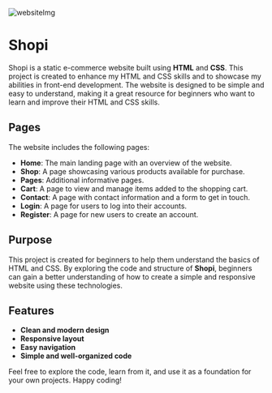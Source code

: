 ![websiteImg](https://github.com/user-attachments/assets/167482c9-0980-4ac8-a6ec-e6ca218b391d)

# **Shopi**

Shopi is a static e-commerce website built using **HTML** and **CSS**. This project is created to enhance my HTML and CSS skills and to showcase my abilities in front-end development. The website is designed to be simple and easy to understand, making it a great resource for beginners who want to learn and improve their HTML and CSS skills.

## **Pages**

The website includes the following pages:

- **Home**: The main landing page with an overview of the website.
- **Shop**: A page showcasing various products available for purchase.
- **Pages**: Additional informative pages.
- **Cart**: A page to view and manage items added to the shopping cart.
- **Contact**: A page with contact information and a form to get in touch.
- **Login**: A page for users to log into their accounts.
- **Register**: A page for new users to create an account.

## **Purpose**

This project is created for beginners to help them understand the basics of HTML and CSS. By exploring the code and structure of **Shopi**, beginners can gain a better understanding of how to create a simple and responsive website using these technologies.

## **Features**

- **Clean and modern design**
- **Responsive layout**
- **Easy navigation**
- **Simple and well-organized code**

Feel free to explore the code, learn from it, and use it as a foundation for your own projects. Happy coding!
